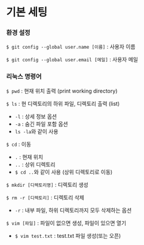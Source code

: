 # 기본 세팅

### 환경 설정
`$ git config --global user.name [이름]` : 사용자 이름

`$ git config --global user.email [메일]` : 사용자 메일

### 리눅스 명령어
`$ pwd` : 현재 위치 출력 (print working directory)

`$ ls` : 현 디렉토리의 하위 파일, 디렉토리 출력 (list)
- `-l` : 상세 정보 옵션
- `-a` : 숨긴 파일 포함 옵션
- `ls -la`와 같이 사용

`$ cd` : 이동
- `.` : 현재 위치
- `..` : 상위 디렉토리
- `$ cd ..`와 같이 사용 (상위 디렉토리로 이동)

`$ mkdir [디렉토리명]` : 디렉토리 생성

`$ rm -r [디렉토리]` : 디렉토리 삭제
- `-r` : 내부 파일, 하위 디렉토리까지 모두 삭제하는 옵션

`$ vim [파일]` : 파일이 없으면 생성, 파일이 있으면 열기
- `$ vim test.txt` : test.txt 파일 생성(또는 오픈)

